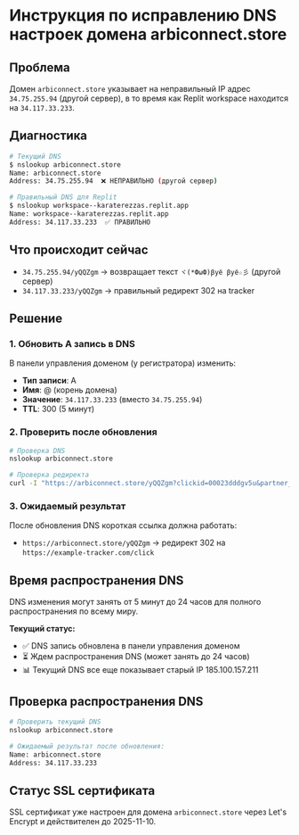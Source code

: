 # Инструкция по исправлению DNS настроек домена arbiconnect.store

## Проблема
Домен `arbiconnect.store` указывает на неправильный IP адрес `34.75.255.94` (другой сервер), в то время как Replit workspace находится на `34.117.33.233`.

## Диагностика
```bash
# Текущий DNS
$ nslookup arbiconnect.store
Name: arbiconnect.store
Address: 34.75.255.94  ❌ НЕПРАВИЛЬНО (другой сервер)

# Правильный DNS для Replit
$ nslookup workspace--karaterezzas.replit.app  
Name: workspace--karaterezzas.replit.app
Address: 34.117.33.233  ✅ ПРАВИЛЬНО
```

## Что происходит сейчас
- `34.75.255.94/yQQZgm` → возвращает текст `ヾ(*ФωФ)βyё βyё☆彡` (другой сервер)
- `34.117.33.233/yQQZgm` → правильный редирект 302 на tracker

## Решение

### 1. Обновить A запись в DNS
В панели управления доменом (у регистратора) изменить:
- **Тип записи**: A
- **Имя**: @ (корень домена)
- **Значение**: `34.117.33.233` (вместо `34.75.255.94`)
- **TTL**: 300 (5 минут)

### 2. Проверить после обновления
```bash
# Проверка DNS
nslookup arbiconnect.store

# Проверка редиректа
curl -I "https://arbiconnect.store/yQQZgm?clickid=00023dddgv5u&partner_id=0002gv5u"
```

### 3. Ожидаемый результат
После обновления DNS короткая ссылка должна работать:
- `https://arbiconnect.store/yQQZgm` → редирект 302 на `https://example-tracker.com/click`

## Время распространения DNS
DNS изменения могут занять от 5 минут до 24 часов для полного распространения по всему миру.

**Текущий статус:**
- ✅ DNS запись обновлена в панели управления доменом
- ⏳ Ждем распространения DNS (может занять до 24 часов)
- 📊 Текущий DNS все еще показывает старый IP 185.100.157.211

## Проверка распространения DNS
```bash
# Проверить текущий DNS
nslookup arbiconnect.store

# Ожидаемый результат после обновления:
Name: arbiconnect.store
Address: 34.117.33.233
```

## Статус SSL сертификата
SSL сертификат уже настроен для домена `arbiconnect.store` через Let's Encrypt и действителен до 2025-11-10.